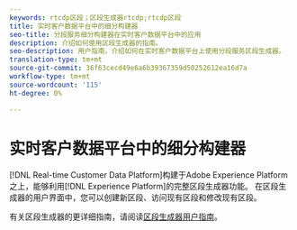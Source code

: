 ```yaml
---
keywords: rtcdp区段；区段生成器rtcdp;rtcdp区段
title: 实时客户数据平台中的细分构建器
seo-title: 分段服务细分构建器在实时客户数据平台中的应用
description: 介绍如何使用区段生成器的指南。
seo-description: 用户指南，介绍如何在实时客户数据平台上使用分段服务区段生成器。
translation-type: tm+mt
source-git-commit: 36f63cecd49e6a6b39367359d50252612ea16d7a
workflow-type: tm+mt
source-wordcount: '115'
ht-degree: 0%

---
```



# 实时客户数据平台中的细分构建器

[!DNL Real-time Customer Data Platform]构建于Adobe Experience Platform之上，能够利用[!DNL Experience Platform]的完整区段生成器功能。 在区段生成器的用户界面中，您可以创建新区段、访问现有区段和修改现有区段。

有关区段生成器的更详细指南，请阅读[区段生成器用户指南](../../segmentation/ui/segment-builder.md)。
